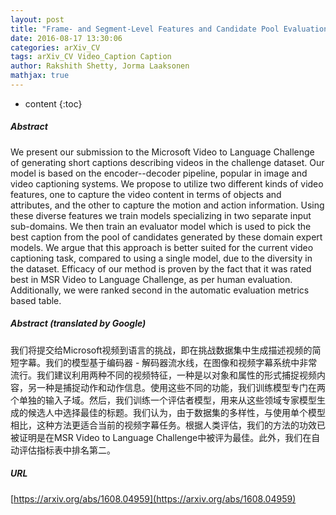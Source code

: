 ```yaml
---
layout: post
title: "Frame- and Segment-Level Features and Candidate Pool Evaluation for Video Caption Generation"
date: 2016-08-17 13:30:06
categories: arXiv_CV
tags: arXiv_CV Video_Caption Caption
author: Rakshith Shetty, Jorma Laaksonen
mathjax: true
---
```


* content
{:toc}

##### Abstract
We present our submission to the Microsoft Video to Language Challenge of generating short captions describing videos in the challenge dataset. Our model is based on the encoder--decoder pipeline, popular in image and video captioning systems. We propose to utilize two different kinds of video features, one to capture the video content in terms of objects and attributes, and the other to capture the motion and action information. Using these diverse features we train models specializing in two separate input sub-domains. We then train an evaluator model which is used to pick the best caption from the pool of candidates generated by these domain expert models. We argue that this approach is better suited for the current video captioning task, compared to using a single model, due to the diversity in the dataset. Efficacy of our method is proven by the fact that it was rated best in MSR Video to Language Challenge, as per human evaluation. Additionally, we were ranked second in the automatic evaluation metrics based table.

##### Abstract (translated by Google)
我们将提交给Microsoft视频到语言的挑战，即在挑战数据集中生成描述视频的简短字幕。我们的模型基于编码器 - 解码器流水线，在图像和视频字幕系统中非常流行。我们建议利用两种不同的视频特征，一种是以对象和属性的形式捕捉视频内容，另一种是捕捉动作和动作信息。使用这些不同的功能，我们训练模型专门在两个单独的输入子域。然后，我们训练一个评估者模型，用来从这些领域专家模型生成的候选人中选择最佳的标题。我们认为，由于数据集的多样性，与使用单个模型相比，这种方法更适合当前的视频字幕任务。根据人类评估，我们的方法的功效已被证明是在MSR Video to Language Challenge中被评为最佳。此外，我们在自动评估指标表中排名第二。

##### URL
[https://arxiv.org/abs/1608.04959](https://arxiv.org/abs/1608.04959)

